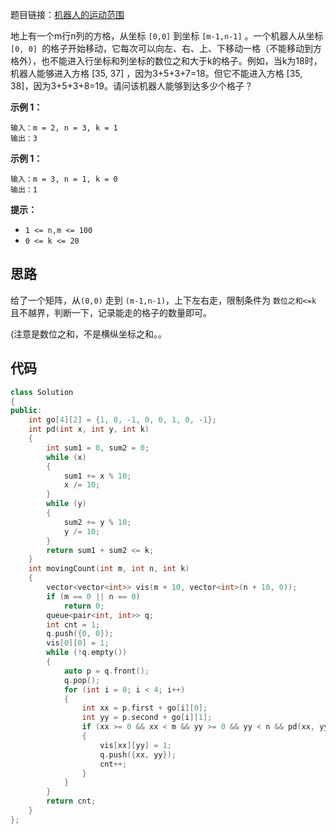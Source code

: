题目链接：[机器人的运动范围](https://leetcode-cn.com/problems/ji-qi-ren-de-yun-dong-fan-wei-lcof/)

地上有一个m行n列的方格，从坐标 `[0,0]` 到坐标 `[m-1,n-1]` 。一个机器人从坐标 `[0, 0] `的格子开始移动，它每次可以向左、右、上、下移动一格（不能移动到方格外），也不能进入行坐标和列坐标的数位之和大于k的格子。例如，当k为18时，机器人能够进入方格 [35, 37] ，因为3+5+3+7=18。但它不能进入方格 [35, 38]，因为3+5+3+8=19。请问该机器人能够到达多少个格子？

 

**示例 1：**

```
输入：m = 2, n = 3, k = 1
输出：3
```

**示例 1：**

```
输入：m = 3, n = 1, k = 0
输出：1
```

**提示：**

- `1 <= n,m <= 100`
- `0 <= k <= 20`

## 思路

给了一个矩阵，从`(0,0)` 走到 `(m-1,n-1)`，上下左右走，限制条件为 `数位之和<=k` 且不越界，判断一下，记录能走的格子的数量即可。

(注意是数位之和，不是横纵坐标之和。。

## 代码

```cpp
class Solution
{
public:
    int go[4][2] = {1, 0, -1, 0, 0, 1, 0, -1};
    int pd(int x, int y, int k)
    {
        int sum1 = 0, sum2 = 0;
        while (x)
        {
            sum1 += x % 10;
            x /= 10;
        }
        while (y)
        {
            sum2 += y % 10;
            y /= 10;
        }
        return sum1 + sum2 <= k;
    }
    int movingCount(int m, int n, int k)
    {
        vector<vector<int>> vis(m + 10, vector<int>(n + 10, 0));
        if (m == 0 || n == 0)
            return 0;
        queue<pair<int, int>> q;
        int cnt = 1;
        q.push({0, 0});
        vis[0][0] = 1;
        while (!q.empty())
        {
            auto p = q.front();
            q.pop();
            for (int i = 0; i < 4; i++)
            {
                int xx = p.first + go[i][0];
                int yy = p.second + go[i][1];
                if (xx >= 0 && xx < m && yy >= 0 && yy < n && pd(xx, yy, k) && !vis[xx][yy])
                {
                    vis[xx][yy] = 1;
                    q.push({xx, yy});
                    cnt++;
                }
            }
        }
        return cnt;
    }
};
```

